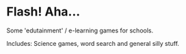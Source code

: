 <h1>Flash! Aha...</h1>

Some 'edutainment' / e-learning games for schools.

Includes:  Science games, word search and general silly stuff.
